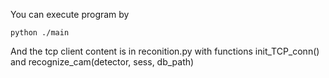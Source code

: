 You can execute program by
```
python ./main
```

And the tcp client content is in reconition.py with functions init_TCP_conn() and recognize_cam(detector, sess, db_path)
